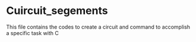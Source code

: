 # Cuircuit_segements
This file contains the codes to create a circuit and command to accomplish a specific task with C
